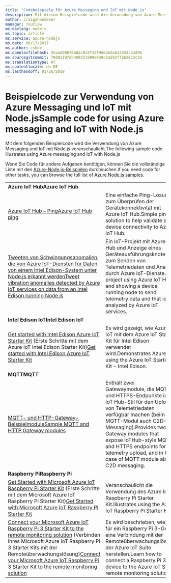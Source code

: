 ```yaml
---
title: "Codebeispiele für Azure Messaging und IoT mit Node.js"
description: Mit diesem Beispielcode wird die Verwendung von Azure-Messaging und IoT mit Node.js veranschaulicht.
author: craigshoemaker
manager: routlaw
ms.devlang: nodejs
ms.topic: article
ms.service: azure-nodejs
ms.date: 06/17/2017
ms.author: cshoe
ms.openlocfilehash: 45aad90670a8ac8c0f32f9deab2eb32043c52d96
ms.sourcegitcommit: 78001187db408d21909e949c8a592f76626c2c3b
ms.translationtype: HT
ms.contentlocale: de-DE
ms.lasthandoff: 01/26/2018
---
```

# <a name="sample-code-for-using-azure-messaging-and-iot-with-nodejs"></a><span data-ttu-id="91d7a-103">Beispielcode zur Verwendung von Azure Messaging und IoT mit Node.js</span><span class="sxs-lookup"><span data-stu-id="91d7a-103">Sample code for using Azure messaging and IoT with Node.js</span></span>

<span data-ttu-id="91d7a-104">Mit dem folgenden Beispielcode wird die Verwendung von Azure Messaging und IoT mit Node.js veranschaulicht.</span><span class="sxs-lookup"><span data-stu-id="91d7a-104">The following sample code illustrates using Azure messaging and IoT with Node.js</span></span>

<span data-ttu-id="91d7a-105">Wenn Sie Code für andere Aufgaben benötigen, können Sie die vollständige Liste mit den [Azure-Node.js-Beispielen](https://azure.microsoft.com/resources/samples/?term=nodejs) durchsuchen.</span><span class="sxs-lookup"><span data-stu-id="91d7a-105">If you need code for other tasks, you can browse the full list of [Azure Node.js samples](https://azure.microsoft.com/resources/samples/?term=nodejs).</span></span>

| | |
|---|---|
| <span data-ttu-id="91d7a-106">**Azure IoT Hub**</span><span class="sxs-lookup"><span data-stu-id="91d7a-106">**Azure IoT Hub**</span></span> ||
| [<span data-ttu-id="91d7a-107">Azure IoT Hub – Ping</span><span class="sxs-lookup"><span data-stu-id="91d7a-107">Azure IoT Hub ping</span></span>](https://github.com/Azure-Samples/iot-hub-node-ping) | <span data-ttu-id="91d7a-108">Eine einfache Ping-Lösung zum Überprüfen der Gerätekonnektivität mit Azure IoT Hub.</span><span class="sxs-lookup"><span data-stu-id="91d7a-108">Simple ping solution to help validate a device connectivity to Azure IoT Hub.</span></span> |
| [<span data-ttu-id="91d7a-109">Tweeten von Schwingungsanomalien, die von Azure IoT-Diensten für Daten von einem Intel Edison-System unter Node.js erkannt werden</span><span class="sxs-lookup"><span data-stu-id="91d7a-109">Tweet vibration anomalies detected by Azure IoT services on data from an Intel Edison running Node.js</span></span>](https://azure.microsoft.com/resources/samples/iot-hub-nodejs-intel-edison-vibration-anomaly-detection/) | <span data-ttu-id="91d7a-110">Ein IoT-Projekt mit Azure IoT Hub und Anzeige eines Geräteausführungsknotens zum Senden von Telemetriedaten und Analyse durch Azure IoT-Dienste.</span><span class="sxs-lookup"><span data-stu-id="91d7a-110">IoT project using Azure IoT Hub and showing a device running node to send telemetry data and that is analyzed by Azure IoT services.</span></span> |
| <span data-ttu-id="91d7a-111">**Intel Edison IoT**</span><span class="sxs-lookup"><span data-stu-id="91d7a-111">**Intel Edison IoT**</span></span> ||
| <span data-ttu-id="91d7a-112">[Get started with Intel Edison Azure IoT Starter Kit](https://github.com/Azure-Samples/iot-hub-node-intel-edison-getstartedkit) (Erste Schritte mit dem Azure IoT Intel Edison Starter Kit)</span><span class="sxs-lookup"><span data-stu-id="91d7a-112">[Get started with Intel Edison Azure IoT Starter Kit](https://github.com/Azure-Samples/iot-hub-node-intel-edison-getstartedkit)</span></span> | <span data-ttu-id="91d7a-113">Es wird gezeigt, wie Azure IoT mit dem Azure IoT Starter Kit für Intel Edison verwendet wird.</span><span class="sxs-lookup"><span data-stu-id="91d7a-113">Demonstrates Azure IoT using the Azure IoT Starter Kit - Intel Edison.</span></span> |
| <span data-ttu-id="91d7a-114">**MQTT**</span><span class="sxs-lookup"><span data-stu-id="91d7a-114">**MQTT**</span></span> ||
| [<span data-ttu-id="91d7a-115">MQTT- und HTTP-Gateway-Beispielmodule</span><span class="sxs-lookup"><span data-stu-id="91d7a-115">Sample MQTT and HTTP Gateway modules</span></span>](https://github.com/Azure-Samples/iot-gateway-mqtt-http) | <span data-ttu-id="91d7a-116">Enthält zwei Gatewaymodule, die MQTT- und HTTPS-Endpunkte im IoT Hub-Stil für den Upload von Telemetriedaten verfügbar machen (beim MQTT-Modul auch C2D-Messaging).</span><span class="sxs-lookup"><span data-stu-id="91d7a-116">Provides two Gateway modules that expose IoTHub-style MQTT and HTTPS endpoints for telemetry upload, and in the case of MQTT module also C2D messaging.</span></span> |
| <span data-ttu-id="91d7a-117">**Raspberry Pi**</span><span class="sxs-lookup"><span data-stu-id="91d7a-117">**Raspberry Pi**</span></span> ||
| <span data-ttu-id="91d7a-118">[Get Started with Microsoft Azure IoT Raspberry Pi Starter Kit](https://github.com/Azure-Samples/iot-hub-node-raspberrypi-getting-started) (Erste Schritte mit dem Microsoft Azure IoT Raspberry Pi Starter Kit)</span><span class="sxs-lookup"><span data-stu-id="91d7a-118">[Get Started with Microsoft Azure IoT Raspberry Pi Starter Kit](https://github.com/Azure-Samples/iot-hub-node-raspberrypi-getting-started)</span></span> | <span data-ttu-id="91d7a-119">Veranschaulicht die Verwendung des Azure IoT Raspberry Pi Starter Kit.</span><span class="sxs-lookup"><span data-stu-id="91d7a-119">Illustrates using the Azure IoT Raspberry Pi Starter Kit.</span></span> |
| <span data-ttu-id="91d7a-120">[Connect your Microsoft Azure IoT Raspberry Pi 3 Starter Kit to the remote monitoring solution](https://azure.microsoft.com/resources/samples/iot-remote-monitoring-node-raspberrypi-getstartedkit/) (Verbinden Ihres Microsoft Azure IoT Raspberry Pi 3 Starter Kits mit der Remoteüberwachungslösung)</span><span class="sxs-lookup"><span data-stu-id="91d7a-120">[Connect your Microsoft Azure IoT Raspberry Pi 3 Starter Kit to the remote monitoring solution](https://azure.microsoft.com/resources/samples/iot-remote-monitoring-node-raspberrypi-getstartedkit/)</span></span> | <span data-ttu-id="91d7a-121">Es wird beschrieben, wie Sie für ein Raspberry Pi 3-Gerät eine Verbindung mit der Remoteüberwachungslösung der Azure IoT Suite herstellen.</span><span class="sxs-lookup"><span data-stu-id="91d7a-121">Learn how to connect a Raspberry Pi 3 device to the Azure IoT Suite remote monitoring solution.</span></span> |
